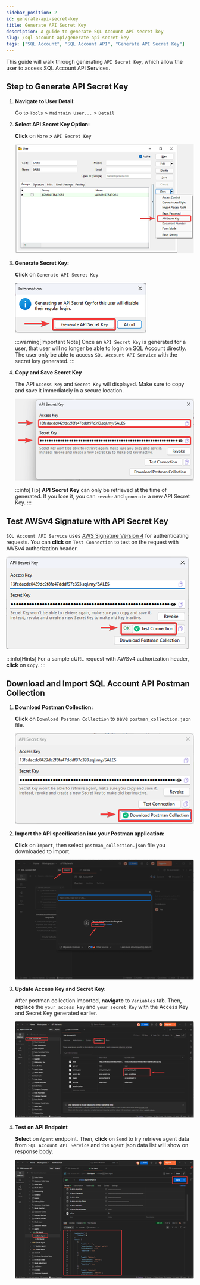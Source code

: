 ```yaml
---
sidebar_position: 2
id: generate-api-secret-key
title: Generate API Secret Key
description: A guide to generate SQL Account API secret key
slug: /sql-account-api/generate-api-secret-key
tags: ["SQL Account", "SQL Account API", "Generate API Secret Key"]
---
```


This guide will walk through generating `API Secret Key`, which allow the user to access SQL Account API Services.

## Step to Generate API Secret Key

1. **Navigate to User Detail:**

    Go to `Tools` > `Maintain User...` > `Detail` 

2. **Select API Secret Key Option:**

    **Click** on `More` > `API Secret Key`

    ![1](../../../static/img/sql-account-api/generate-api-secret-key/1.png)   

3. **Generate Secret Key:**
    
    **Click** on `Generate API Secret Key`

    ![2](../../../static/img/sql-account-api/generate-api-secret-key/2.png)

    :::warning[Important Note]
    Once an `API Secret Key` is generated for a user, that user will no longer be able to login on SQL Account directly. The user only be able to access `SQL Account API Service` with the secret key generated.
    :::

4. **Copy and Save Secret Key**
    
    The API `Access Key` and `Secret Key` will displayed. Make sure to copy and save it immediately in a secure location.

    ![3](../../../static/img/sql-account-api/generate-api-secret-key/3.png)

    :::info[Tip]
    **API Secret Key** can only be retrieved at the time of generated. If you lose it, you can `revoke` and `generate` a new API Secret Key.
    :::

## Test AWSv4 Signature with API Secret Key

`SQL Account API Service` uses [AWS Signature Version 4](https://docs.aws.amazon.com/AmazonS3/latest/API/sigv4-auth-using-authorization-header.html) for authenticating requests. You can **click** on `Test Connection` to test on the request with AWSv4 authorization header.

![4](../../../static/img/sql-account-api/generate-api-secret-key/4.png)

:::info[Hints]
For a sample cURL request with AWSv4 authorization header, **click** on `Copy`.
:::

## Download and Import SQL Account API Postman Collection

1. **Download Postman Collection:**

    **Click** on `Download Postman Collection` to save `postman_collection.json` file.

    ![5](../../../static/img/sql-account-api/generate-api-secret-key/5.png)

2. **Import the API specification into your Postman application:**

    **Click** on `Import`, then select `postman_collection.json` file you downloaded to import.

    ![postman-1](../../../static/img/sql-account-api/generate-api-secret-key/postman-1.png)    

3. **Update Access Key and Secret Key:**

    After postman collection imported, **navigate** to `Variables` tab. Then, **replace** the `your_access_key` and `your_secret Key` with the Access Key and Secret Key generated earlier.

    ![postman-2](../../../static/img/sql-account-api/generate-api-secret-key/postman-2.png) 

4. **Test on API Endpoint**

    **Select** on `Agent` endpoint. Then, **click** on `Send` to try retrieve agent data from `SQL Account API Service` and the `Agent` json data list will show on response body.

    ![postman-3](../../../static/img/sql-account-api/generate-api-secret-key/postman-3.png) 
